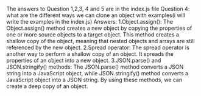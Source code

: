 The answers to Question 1,2,3, 4 and 5 are in the index.js file
Question 4: what are the different ways we can clone an object with examples(i will write the examples in the index.js)
Answers:
1.Object.assign(): The Object.assign() method creates a new object by copying the properties of one or more source objects to a target object. This method creates a shallow copy of the object, meaning that nested objects and arrays are still referenced by the new object. 
2.Spread operator: The spread operator is another way to perform a shallow copy of an object. It spreads the properties of an object into a new object.
3.JSON.parse() and JSON.stringify() methods: The JSON.parse() method converts a JSON string into a JavaScript object, while JSON.stringify() method converts a JavaScript object into a JSON string. By using these methods, we can create a deep copy of an object. 
